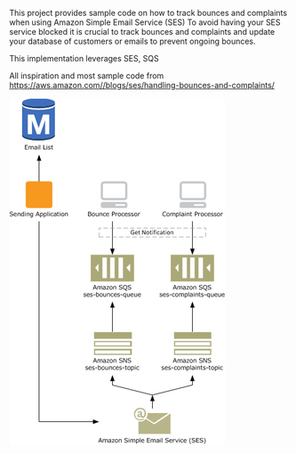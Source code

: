 This project provides sample code on how to track bounces and complaints when using Amazon Simple Email Service (SES)
To avoid having your SES service blocked it is crucial to track bounces and complaints and update your database of customers or emails to prevent ongoing bounces.

This implementation leverages SES, SQS

All inspiration and most sample code from https://aws.amazon.com//blogs/ses/handling-bounces-and-complaints/

<img src="ses_process_bounce_complaints_2.png" />